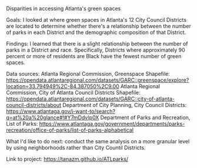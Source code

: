 Disparities in accessing Atlanta's green spaces

Goals: I looked at where green spaces in Atlanta's 12 City Council Districts are located to determine whether there's a relationship between the number of parks in each District and the demographic composition of that District.

Findings: I learned that there is a slight relationship between the number of parks in a District and race. Specifically, Districts where approximately 90 percent or more of residents are Black have the fewest number of green spaces.

Data sources: Atlanta Regional Commission, Greenspace Shapefile: https://opendata.atlantaregional.com/datasets/GARC::greenspace/explore?location=33.794949%2C-84.387050%2C9.00 Atlanta Regional Commission, City of Atlanta Council Districts Shapefile: https://opendata.atlantaregional.com/datasets/GARC::city-of-atlanta-council-districts/about Department of City Planning, City Council Districts: https://www.atlantaga.gov/i-want-to/search?q=at%20a%20glance#!#Y7mDdvIp0X Department of Parks and Recreation, List of Parks: https://www.atlantaga.gov/government/departments/parks-recreation/office-of-parks/list-of-parks-alphabetical

What I'd like to do next: conduct the same analysis on a more granular level by using neighborhoods rather than City Countil Districts.

Link to project: https://tanazm.github.io/ATLparks/
